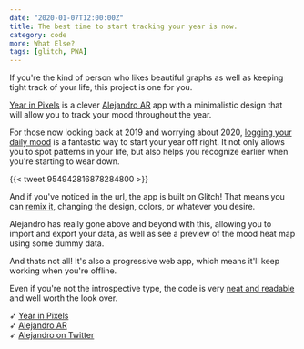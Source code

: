 ```yaml
---
date: "2020-01-07T12:00:00Z"
title: The best time to start tracking your year is now.
category: code
more: What Else?
tags: [glitch, PWA]
---
```


If you're the kind of person who likes beautiful graphs as well as keeping tight track of your life, this project is one for you.

[Year in Pixels](https://year-in-pixels.glitch.me/) is a clever [Alejandro AR](https://kinduff.com/) app with a minimalistic design that will allow you to track your mood throughout the year.

For those now looking back at 2019 and worrying about 2020, [logging your daily mood](https://www.goodtherapy.org/blog/5-good-reasons-to-chart-your-mood-changes-1019155) is a fantastic way to start your year off right. It not only allows you to spot patterns in your life, but also helps you recognize earlier when you're starting to wear down.

{{< tweet 954942816878284800 >}}

And if you've noticed in the url, the app is built on Glitch! That means you can [remix it](https://glitch.com/~year-in-pixels), changing the design, colors, or whatever you desire.

<!--more-->

Alejandro has really gone above and beyond with this, allowing you to import and export your data, as well as see a preview of the mood heat map using some dummy data.

And thats not all! It's also a progressive web app, which means it'll keep working when you're offline.

Even if you're not the introspective type, the code is very [neat and readable](https://glitch.com/edit/#!/year-in-pixels) and well worth the look over.

➶ [Year in Pixels](https://year-in-pixels.glitch.me/)  
➶ [Alejandro AR](https://kinduff.com/)  
➶ [Alejandro on Twitter](https://twitter.com/kinduff)
